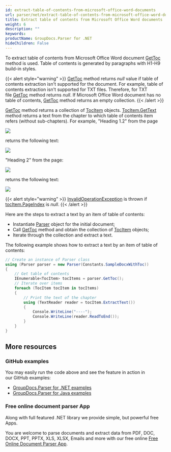```yaml
---
id: extract-table-of-contents-from-microsoft-office-word-documents
url: parser/net/extract-table-of-contents-from-microsoft-office-word-documents
title: Extract table of contents from Microsoft Office Word documents
weight: 6
description: ""
keywords: 
productName: GroupDocs.Parser for .NET
hideChildren: False
---
```

To extract table of contents from Microsoft Office Word document [GetToc](https://apireference.groupdocs.com/net/parser/groupdocs.parser/parser/methods/gettoc) method is used. Table of contents is generated by paragraphs with H1-H9 build-in styles.

{{< alert style="warning" >}}
[GetToc](https://apireference.groupdocs.com/net/parser/groupdocs.parser/parser/methods/gettoc) method returns *null* value if table of contents extraction isn't supported for the document. For example, table of contents extraction isn't supported for TXT files. Therefore, for TXT file [GetToc](https://apireference.groupdocs.com/net/parser/groupdocs.parser/parser/methods/gettoc) method returns *null*. If Microsoft Office Word document has no table of contents, [GetToc](https://apireference.groupdocs.com/net/parser/groupdocs.parser/parser/methods/gettoc) method returns an empty collection.
{{< /alert >}}

[GetToc](https://apireference.groupdocs.com/net/parser/groupdocs.parser/parser/methods/gettoc) method returns a collection of [TocItem](https://apireference.groupdocs.com/net/parser/groupdocs.parser.data/tocitem) objects. [TocItem.GetText](https://apireference.groupdocs.com/net/parser/groupdocs.parser.data/tocitem/methods/gettext) method returns a text from the chapter to which table of contents item refers (without sub-chapters). For example, "Heading 1.2" from the page

![](parser/net/images/extract-table-of-contents-from-microsoft-office-word-documents.png)

returns the following text:

![](parser/net/images/extract-table-of-contents-from-microsoft-office-word-documents_1.png)

"Heading 2" from the page:

![](parser/net/images/extract-table-of-contents-from-microsoft-office-word-documents_2.png)

returns the following text:

![](parser/net/images/extract-table-of-contents-from-microsoft-office-word-documents_3.png)

{{< alert style="warning" >}}
[InvalidOperationException](https://docs.microsoft.com/en-us/dotnet/api/system.invalidoperationexception?view=netframework-2.0) is thrown if [tocItem.PageIndex](https://apireference.groupdocs.com/net/parser/groupdocs.parser.data/tocitem/properties/pageindex) is *null*.
{{< /alert >}}

Here are the steps to extract a text by an item of table of contents:

*   Instantiate [Parser](https://apireference.groupdocs.com/net/parser/groupdocs.parser/parser) object for the initial document;
*   Call [GetToc](https://apireference.groupdocs.com/net/parser/groupdocs.parser/parser/methods/gettoc) method and obtain the collection of [TocItem](https://apireference.groupdocs.com/net/parser/groupdocs.parser.data/tocitem) objects;
*   Iterate through the collection and extract a text.

The following example shows how to extract a text by an item of table of contents:

```csharp
// Create an instance of Parser class
using (Parser parser = new Parser(Constants.SampleDocxWithToc))
{
    // Get table of contents
    IEnumerable<TocItem> tocItems = parser.GetToc();
    // Iterate over items
    foreach (TocItem tocItem in tocItems)
    {
        // Print the text of the chapter
        using (TextReader reader = tocItem.ExtractText())
        {
            Console.WriteLine("----");
            Console.WriteLine(reader.ReadToEnd());
        }
    }
}
```

## More resources

### GitHub examples

You may easily run the code above and see the feature in action in our GitHub examples:

*   [GroupDocs.Parser for .NET examples](https://github.com/groupdocs-parser/GroupDocs.Parser-for-.NET)    
*   [GroupDocs.Parser for Java examples](https://github.com/groupdocs-parser/GroupDocs.Parser-for-Java)    

### Free online document parser App

Along with full featured .NET library we provide simple, but powerful free Apps.

You are welcome to parse documents and extract data from PDF, DOC, DOCX, PPT, PPTX, XLS, XLSX, Emails and more with our free online [Free Online Document Parser App](https://products.groupdocs.app/parser).